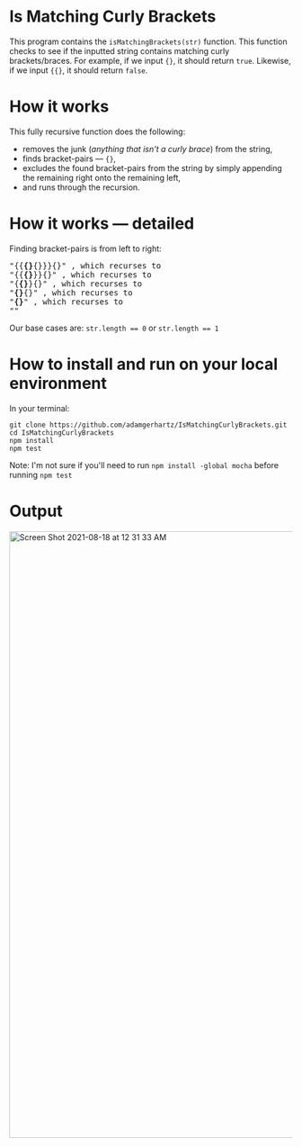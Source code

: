 # Is Matching Curly Brackets

This program contains the `isMatchingBrackets(str)` function. This function checks to see if the inputted string contains matching curly brackets/braces. For example, if we input `{}`, it should return `true`. Likewise, if we input `{{}`, it should return `false`.

# How it works
This fully recursive function does the following:
* removes the junk (_anything that isn't a curly brace_) from the string,
* finds bracket-pairs — `{}`,
* excludes the found bracket-pairs from the string by simply appending the remaining right onto the remaining left,
* and runs through the recursion.

# How it works — detailed
Finding bracket-pairs is from left to right:
<pre>
"{{<b>{}</b>{}}}{}" , which recurses to
"{{<b>{}</b>}}{}" , which recurses to
"{<b>{}</b>}{}" , which recurses to
"<b>{}</b>{}" , which recurses to
"<b>{}</b>" , which recurses to
"" 
</pre>
Our base cases are: `str.length == 0` or `str.length == 1`

# How to install and run on your local environment
In your terminal:
```linux
git clone https://github.com/adamgerhartz/IsMatchingCurlyBrackets.git
cd IsMatchingCurlyBrackets
npm install
npm test
```
Note: I'm not sure if you'll need to run `npm install -global mocha` before running `npm test`

# Output
<img width="1078" alt="Screen Shot 2021-08-18 at 12 31 33 AM" src="https://user-images.githubusercontent.com/55208138/129849099-065cba2a-2304-44ef-9b7d-7b6b61c4440e.png">
